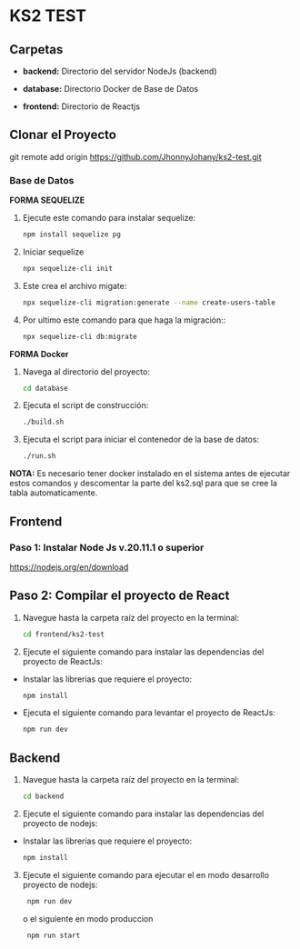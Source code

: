 # KS2 TEST

## Carpetas

- **backend:** Directorio del servidor NodeJs (backend)

- **database:** Directorio Docker de Base de Datos

- **frontend:** Directorio de Reactjs

## Clonar el Proyecto

git remote add origin https://github.com/JhonnyJohany/ks2-test.git

### Base de Datos

**FORMA SEQUELIZE**

1. Ejecute este comando para instalar sequelize:

   ```bash
   npm install sequelize pg
   ```

2. Iniciar sequelize

   ```bash
   npx sequelize-cli init
   ```

3. Este crea el archivo migate:

   ```bash
   npx sequelize-cli migration:generate --name create-users-table
   ```

4. Por ultimo este comando para que haga la migración::

   ```bash
   npx sequelize-cli db:migrate
   ```

**FORMA Docker**

1. Navega al directorio del proyecto:

   ```bash
   cd database
   ```

2. Ejecuta el script de construcción:

   ```bash
   ./build.sh
   ```

3. Ejecuta el script para iniciar el contenedor de la base de datos:

   ```bash
   ./run.sh
   ```

**NOTA:**
Es necesario tener docker instalado en el sistema antes de ejecutar estos comandos y descomentar la parte del ks2.sql para que se cree la tabla automaticamente.

## Frontend

### Paso 1: Instalar Node Js v.20.11.1 o superior

https://nodejs.org/en/download

## Paso 2: Compilar el proyecto de React

1. Navegue hasta la carpeta raíz del proyecto en la terminal:

   ```bash
   cd frontend/ks2-test
   ```

2. Ejecute el siguiente comando para instalar las dependencias del proyecto de ReactJs:

- Instalar las librerias que requiere el proyecto:

  ```bash
  npm install
  ```

- Ejecuta el siguiente comando para levantar el proyecto de ReactJs:

  ```bash
  npm run dev
  ```

## Backend

1. Navegue hasta la carpeta raíz del proyecto en la terminal:

   ```bash
   cd backend
   ```

2. Ejecute el siguiente comando para instalar las dependencias del proyecto de nodejs:

- Instalar las librerias que requiere el proyecto:

  ```bash
  npm install
  ```

3. Ejecute el siguiente comando para ejecutar el en modo desarrollo proyecto de nodejs:

   ```bash
    npm run dev
   ```

   o el siguiente en modo produccion

   ```bash
    npm run start
   ```
